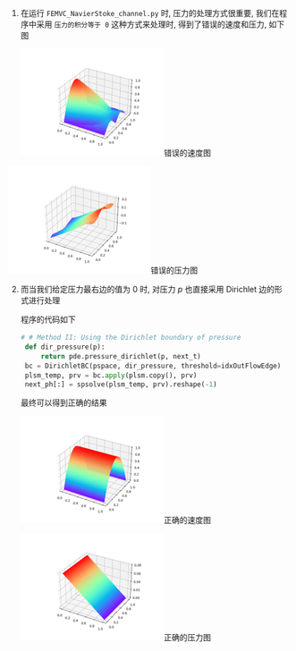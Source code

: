 1. 在运行 `FEMVC_NavierStoke_channel.py` 时, 压力的处理方式很重要, 我们在程序中采用 `压力的积分等于 0` 这种方式来处理时, 得到了错误的速度和压力, 如下图

   <img src="./velocity-wrong.png" alt="velocity-wrong" style="zoom:25%;" />错误的速度图

<img src="./pressure-wrong.png" alt="pressure-wrong" style="zoom:25%;" />错误的压力图



2. 而当我们给定压力最右边的值为 $0$ 时, 对压力 $p$ 也直接采用 Dirichlet 边的形式进行处理

   程序的代码如下 

   ```python
   # # Method II: Using the Dirichlet boundary of pressure
   	def dir_pressure(p):
   		return pde.pressure_dirichlet(p, next_t)
   	bc = DirichletBC(pspace, dir_pressure, threshold=idxOutFlowEdge)
   	plsm_temp, prv = bc.apply(plsm.copy(), prv)
   	next_ph[:] = spsolve(plsm_temp, prv).reshape(-1)
   ```

   最终可以得到正确的结果

   <img src="./velocity-correct.png" alt="velocity-correct" style="zoom:25%;" />正确的速度图

   <img src="./pressure-correct.png" alt="pressure-correct" style="zoom:25%;" />正确的压力图









